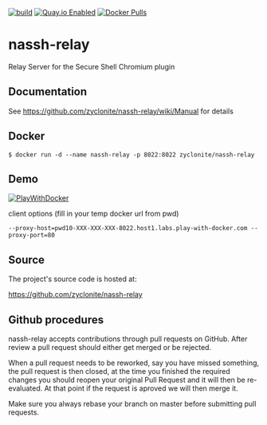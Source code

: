 [![build](https://github.com/zyclonite/nassh-relay/actions/workflows/build.yml/badge.svg)](https://github.com/zyclonite/nassh-relay/actions/workflows/build.yml)
[![Quay.io Enabled](https://badgen.net/badge/quay%20pulls/enabled/green)](https://quay.io/repository/zyclonite/nassh-relay)
[![Docker Pulls](https://badgen.net/docker/pulls/zyclonite/nassh-relay)](https://hub.docker.com/r/zyclonite/nassh-relay)

# nassh-relay

Relay Server for the Secure Shell Chromium plugin

## Documentation

See https://github.com/zyclonite/nassh-relay/wiki/Manual for details

## Docker

```
$ docker run -d --name nassh-relay -p 8022:8022 zyclonite/nassh-relay
```

## Demo

[![PlayWithDocker](https://github.com/play-with-docker/stacks/raw/cff22438cb4195ace27f9b15784bbb497047afa7/assets/images/button.png)](http://play-with-docker.com?stack=https://gist.githubusercontent.com/zyclonite/2351c74e618382486855683b8ff749e6/raw/5200ea23f0448333f8a71907fce8f1391d7f5547/nassh-stack.yml)

client options (fill in your temp docker url from pwd)
```
--proxy-host=pwd10-XXX-XXX-XXX-8022.host1.labs.play-with-docker.com --proxy-port=80
```

## Source

The project's source code is hosted at:

https://github.com/zyclonite/nassh-relay

## Github procedures

nassh-relay accepts contributions through pull requests on GitHub. After review a pull
request should either get merged or be rejected.

When a pull request needs to be reworked, say you have missed something, the pull
request is then closed, at the time you finished the required changes you should
reopen your original Pull Request and it will then be re-evaluated. At that point if
the request is aproved we will then merge it.

Make sure you always rebase your branch on master before submitting pull requests.
